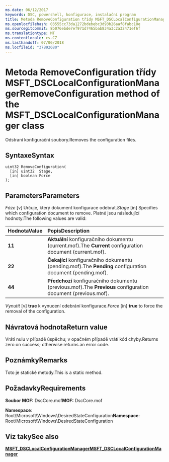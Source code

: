 ```yaml
---
ms.date: 06/12/2017
keywords: DSC, powershell, konfigurace, instalační program
title: Metoda RemoveConfiguration třídy MSFT_DSCLocalConfigurationManager
ms.openlocfilehash: 03555cc73da1272bdebebc3d93b26aaf8fabc18e
ms.sourcegitcommit: 8b076ebde7ef971d7465bab834a3c2a32471ef6f
ms.translationtype: MT
ms.contentlocale: cs-CZ
ms.lasthandoff: 07/06/2018
ms.locfileid: "37892680"
---
```

# <a name="removeconfiguration-method-of-the-msftdsclocalconfigurationmanager-class"></a><span data-ttu-id="6e153-103">Metoda RemoveConfiguration třídy MSFT_DSCLocalConfigurationManager</span><span class="sxs-lookup"><span data-stu-id="6e153-103">RemoveConfiguration method of the MSFT_DSCLocalConfigurationManager class</span></span>

<span data-ttu-id="6e153-104">Odstraní konfigurační soubory.</span><span class="sxs-lookup"><span data-stu-id="6e153-104">Removes the configuration files.</span></span>

## <a name="syntax"></a><span data-ttu-id="6e153-105">Syntaxe</span><span class="sxs-lookup"><span data-stu-id="6e153-105">Syntax</span></span>

```mof
uint32 RemoveConfiguration(
  [in] uint32  Stage,
  [in] boolean Force
);
```

## <a name="parameters"></a><span data-ttu-id="6e153-106">Parameters</span><span class="sxs-lookup"><span data-stu-id="6e153-106">Parameters</span></span>

<span data-ttu-id="6e153-107">*Fáze* \[v\] Určuje, který dokument konfigurace odebrat.</span><span class="sxs-lookup"><span data-stu-id="6e153-107">*Stage* \[in\] Specifies which configuration document to remove.</span></span> <span data-ttu-id="6e153-108">Platné jsou následující hodnoty:</span><span class="sxs-lookup"><span data-stu-id="6e153-108">The following values are valid:</span></span>

|<span data-ttu-id="6e153-109">Hodnota</span><span class="sxs-lookup"><span data-stu-id="6e153-109">Value</span></span> |<span data-ttu-id="6e153-110">Popis</span><span class="sxs-lookup"><span data-stu-id="6e153-110">Description</span></span> |
|:--- |:---|
|<span data-ttu-id="6e153-111">**1**</span><span class="sxs-lookup"><span data-stu-id="6e153-111">**1**</span></span> | <span data-ttu-id="6e153-112">**Aktuální** konfiguračního dokumentu (current.mof).</span><span class="sxs-lookup"><span data-stu-id="6e153-112">The **Current** configuration document (current.mof).</span></span> |
|<span data-ttu-id="6e153-113">**2**</span><span class="sxs-lookup"><span data-stu-id="6e153-113">**2**</span></span> | <span data-ttu-id="6e153-114">**Čekající** konfiguračního dokumentu (pending.mof).</span><span class="sxs-lookup"><span data-stu-id="6e153-114">The **Pending** configuration document (pending.mof).</span></span>  |
|<span data-ttu-id="6e153-115">**4**</span><span class="sxs-lookup"><span data-stu-id="6e153-115">**4**</span></span> | <span data-ttu-id="6e153-116">**Předchozí** konfiguračního dokumentu (previous.mof).</span><span class="sxs-lookup"><span data-stu-id="6e153-116">The **Previous** configuration document (previous.mof).</span></span> |

<span data-ttu-id="6e153-117">*Vynutit* \[v\] **true** k vynucení odebrání konfigurace.</span><span class="sxs-lookup"><span data-stu-id="6e153-117">*Force* \[in\] **true** to force the removal of the configuration.</span></span>

## <a name="return-value"></a><span data-ttu-id="6e153-118">Návratová hodnota</span><span class="sxs-lookup"><span data-stu-id="6e153-118">Return value</span></span>

<span data-ttu-id="6e153-119">Vrátí nulu v případě úspěchu; v opačném případě vrátí kód chyby.</span><span class="sxs-lookup"><span data-stu-id="6e153-119">Returns zero on success; otherwise returns an error code.</span></span>

## <a name="remarks"></a><span data-ttu-id="6e153-120">Poznámky</span><span class="sxs-lookup"><span data-stu-id="6e153-120">Remarks</span></span>

<span data-ttu-id="6e153-121">Toto je statické metody.</span><span class="sxs-lookup"><span data-stu-id="6e153-121">This is a static method.</span></span>

## <a name="requirements"></a><span data-ttu-id="6e153-122">Požadavky</span><span class="sxs-lookup"><span data-stu-id="6e153-122">Requirements</span></span>

<span data-ttu-id="6e153-123">**Soubor MOF:** DscCore.mof</span><span class="sxs-lookup"><span data-stu-id="6e153-123">**MOF:** DscCore.mof</span></span>

<span data-ttu-id="6e153-124">**Namespace**: Root\Microsoft\Windows\DesiredStateConfiguration</span><span class="sxs-lookup"><span data-stu-id="6e153-124">**Namespace**: Root\Microsoft\Windows\DesiredStateConfiguration</span></span>

## <a name="see-also"></a><span data-ttu-id="6e153-125">Viz taky</span><span class="sxs-lookup"><span data-stu-id="6e153-125">See also</span></span>

[<span data-ttu-id="6e153-126">**MSFT_DSCLocalConfigurationManager**</span><span class="sxs-lookup"><span data-stu-id="6e153-126">**MSFT_DSCLocalConfigurationManager**</span></span>](msft-dsclocalconfigurationmanager.md)
